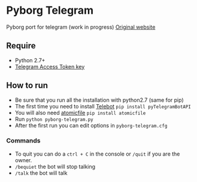 # Pyborg Telegram

Pyborg port for telegram (work in progress)
[Original website](http://chimrod.com/?perma=1170618410)

## Require

 - Python 2.7+ 
 - [Telegram Access Token key](https://telegram.me/botfather)

## How to run

 - Be sure that you run all the installation with python2.7 (same for pip)
 - The first time you need to install [Telebot](https://github.com/leandrotoledo/python-telegram-bot) `pip install pyTelegramBotAPI`
 - You will also need [atomicfile](https://github.com/facebookgo/atomicfile) `pip install atomicfile`
 - Run `python pyborg-telegram.py`
 - After the first run you can edit options in `pyborg-telegram.cfg`


### Commands

 - To quit you can do a `ctrl + C` in the console or `/quit` if you are the owner.
 - `/bequiet` the bot will stop talking
 - `/talk` the bot will talk
